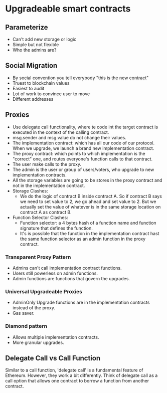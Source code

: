 # Upgradeable smart contracts

## Parameterize

* Can't add new storage or logic
* Simple but not flexible
* Who the admins are?

## Social Migration

* By social convention you tell everybody "this is the new contract"
* Truest to blockchain values
* Easiest to audit
* Lot of work to convince user to move
* Different addresses

## Proxies

* Use delegate call functionality, where te code int the target contract is executed in the context of the calling contract.
* msg.sender and msg.value do not change their values.
* The implementation contract: which has all our code of our protocol. When we upgrade, we launch a brand new implementation contract.
* The proxy contract: which points to which implementation is the "correct" one, and routes everyone's function calls to that contract.
* The user make calls to the proxy.
* The admin is the user or group of users/voters, who upgrade to new implementation contracts.
* All the storage variables are going to be stores in the proxy contract and not in the implementation contract.
* Storage Clashes:
  * We do the logic of contract B inside contract A. So if contract B says we need to set value to 2, we go ahead and set value to 2. But we actually set the value of whatever is in the same storage location on contract A as contract B.
* Function Selector Clashes:
  * Function selector: a 4 bytes hash of a function name and function signature that defines the function.
  * It's is possible that the function in the implementation contract hast the same function selector as an admin function in the proxy contract.

### Transparent Proxy Pattern

* Admins can't call implementation contract functions.
* Users still powerless on admin functions.
* Admin functions are functions that govern the upgrades.

### Universal Upgradeable Proxies

* AdminOnly Upgrade functions are in the implementation contracts instead of the proxy.
* Gas saver.

### Diamond pattern

* Allows multiple implementation contracts.
* More granular upgrades.

## Delegate Call vs Call Function

Similar to a call function, 'delegate call' is a fundamental feature of Ethereum. However, they work a bit differently. Think of delegate call as a call option that allows one contract to borrow a function from another contract.
